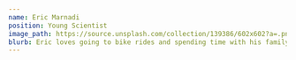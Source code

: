 ```yaml
---
name: Eric Marnadi
position: Young Scientist
image_path: https://source.unsplash.com/collection/139386/602x602?a=.png
blurb: Eric loves going to bike rides and spending time with his family.
---
```

